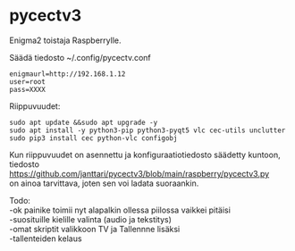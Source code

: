 # pycectv3

Enigma2 toistaja Raspberrylle.  
  
Säädä tiedosto ~/.config/pycectv.conf  
  
    enigmaurl=http://192.168.1.12  
    user=root  
    pass=XXXX  
      
      
Riippuvuudet:  
  
    sudo apt update &&sudo apt upgrade -y
    sudo apt install -y python3-pip python3-pyqt5 vlc cec-utils unclutter
    sudo pip3 install cec python-vlc configobj

    
Kun riippuvuudet on asennettu ja konfiguraatiotiedosto säädetty kuntoon,  
tiedosto https://github.com/janttari/pycectv3/blob/main/raspberry/pycectv3.py  
on ainoa tarvittava, joten sen voi ladata suoraankin.  
    
    
Todo:  
-ok painike toimii nyt alapalkin ollessa piilossa vaikkei pitäisi  
-suosituille kielille valinta (audio ja tekstitys)  
-omat skriptit valikkoon TV ja Tallennne lisäksi  
-tallenteiden kelaus  

  

